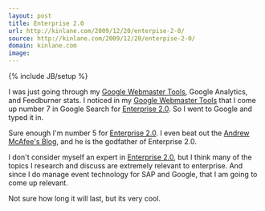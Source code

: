 ```yaml
---
layout: post
title: Enterprise 2.0
url: http://kinlane.com/2009/12/20/enterpise-2-0/
source: http://kinlane.com/2009/12/20/enterpise-2-0/
domain: kinlane.com
image: 
---
```

{% include JB/setup %}<p>I was just going through my <a href="https://www.google.com/webmasters/tools/">Google Webmaster Tools</a>, Google Analytics, and Feedburner stats. I noticed in my <a href="https://www.google.com/webmasters/tools/">Google Webmaster Tools</a> that I come up number 7 in Google Search for <a href="http://www.kinlane.com/?cat=221">Enterprise 2.0</a>. So I went to Google and typed it in.<p></p>
Sure enough I'm number 5 for <a href="http://www.kinlane.com/?cat=221">Enterprise 2.0</a>. I even beat out the <a href="http://andrewmcafee.org/blog/">Andrew McAfee's Blog</a>, and he is the godfather of Enterprise 2.0.<p></p>
I don't consider myself an expert in <a href="http://andrewmcafee.org/blog/">Enterprise 2.0</a>, but I think many of the topics I research and discuss are extremely relevant to enterprise. And since I do manage event technology for SAP and Google, that I am going to come up relevant.<p></p>
Not sure how long it will last, but its very cool.
</p>
